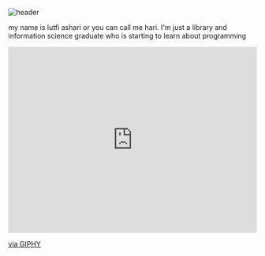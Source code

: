 ![header](https://capsule-render.vercel.app/api?type=waving&color=auto&height=200&section=header&text=Hi👋%20there&fontSize=50)

my name is lutfi ashari or you can call me hari. I'm just a library and information science graduate who is starting to learn about programming

<div style="width:100%;height:0;padding-bottom:75%;position:relative;"><iframe src="https://giphy.com/embed/31ZiEo6UeSyMbuzkcE" width="100%" height="100%" style="position:absolute" frameBorder="0" class="giphy-embed" allowFullScreen></iframe></div><p><a href="https://giphy.com/gifs/31ZiEo6UeSyMbuzkcE">via GIPHY</a></p>
